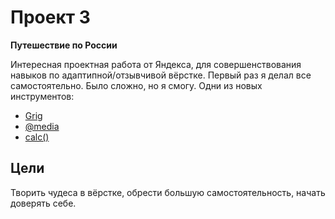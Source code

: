 # Проект 3

**Путешествие по России**

Интересная проектная работа от Яндекса, для совершенствования навыков по адаптипной/отзывчивой вёрстке. Первый раз я делал все самостоятельно. Было сложно, но я смогу.
Одни из новых инструментов:
* [Grig](https://developer.mozilla.org/ru/docs/Web/CSS/CSS_Grid_Layout/Basic_Concepts_of_Grid_Layout)
* [@media](https://developer.mozilla.org/ru/docs/Web/CSS/calc)
* [calc()](https://developer.mozilla.org/ru/docs/Web/CSS/@media)

## Цели

Творить чудеса в вёрстке, обрести большую самостоятельность, начать доверять себе.

